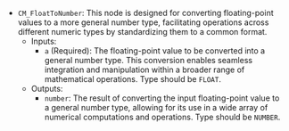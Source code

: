 - `CM_FloatToNumber`: This node is designed for converting floating-point values to a more general number type, facilitating operations across different numeric types by standardizing them to a common format.
    - Inputs:
        - `a` (Required): The floating-point value to be converted into a general number type. This conversion enables seamless integration and manipulation within a broader range of mathematical operations. Type should be `FLOAT`.
    - Outputs:
        - `number`: The result of converting the input floating-point value to a general number type, allowing for its use in a wide array of numerical computations and operations. Type should be `NUMBER`.
